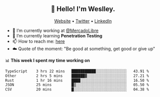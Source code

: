 <h2 align="center">👋 Hello! I'm Weslley.</h2>
<p align="center">
  <a href="http://weslleyneri.com.br">Website</a> •
  <a href="https://twitter.com/Weslley_Neri">Twitter</a> •
  <a href="https://www.linkedin.com/in/weslley-neri-3658908b">LinkedIn</a>
</p>


- 🔭 I’m currently working at [@MercadoLibre](https://github.com/mercadolibre)
- 🌱 I’m currently learning **Penetration Testing**
- 📫 How to reach me: [here](mailto:weslley39@gmail.com)
- ☁️ Quote of the moment: "Be good at something, get good or give up"

📊 **This week I spent my time working on**
<!--START_SECTION:waka-->

```txt
TypeScript    3 hrs 22 mins   ███████████░░░░░░░░░░░░░░   43.91 %
Other         2 hrs 5 mins    ██████▓░░░░░░░░░░░░░░░░░░   27.21 %
Rust          1 hr 16 mins    ████░░░░░░░░░░░░░░░░░░░░░   16.50 %
JSON          25 mins         █▒░░░░░░░░░░░░░░░░░░░░░░░   05.50 %
CSV           20 mins         █░░░░░░░░░░░░░░░░░░░░░░░░   04.38 %
```

<!--END_SECTION:waka-->

<!-- Inspired by https://github.com/gruselhaus/gruselhaus -->
